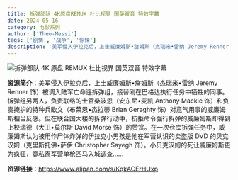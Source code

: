 ```yaml
---
title: 拆弹部队 4K原盘REMUX 杜比视界 国英双音 特效字幕
date: 2024-05-16
category: 电影系列
author: ['Theo-Messi']
tags: ['剧情', '战争', '惊悚']
description: '美军侵入伊拉克后，上士威廉姆斯•詹姆斯（杰瑞米•雷纳 Jeremy Renner 饰）被调入陆军亡命连拆弹组，接替刚在巴格达执行任务中牺牲的同事。拆弹组另两人，负责联络的士官桑波恩（安东尼•麦凯 Anthony Mackie 饰）和负责掩护的特种兵欧文（布莱恩•杰拉蒂 Brian Geraghty 饰）对意气用事的威廉姆斯相当反感。但在联合国大楼的拆弹行动中，抗拒命令强行拆弹的威廉姆斯却得到上校瑞德（大卫•莫尔斯 David Morse 饰）的赞赏。在一次仓库拆弹任务中，威廉姆斯认为被用作尸体炸弹的伊拉克小男孩是他在军营认识的卖盗版 DVD 的贝克汉姆（克里斯托佛•萨伊 Christopher Sayegh 饰）。小贝克汉姆的死让威廉姆斯更为疯狂，竟私离军营单枪匹马入城调查……'
---
```


![拆弹部队 4K 原盘 REMUX 杜比视界 国英双音 特效字幕](https://p0.itc.cn/q_70,a_auto,c_cut,x_0,y_251,w_1080,h_720/images01/20210804/2e63e542eba54b9dba94b4c7efd0444d.jpeg)

**资源简介**：美军侵入伊拉克后，上士威廉姆斯•詹姆斯（杰瑞米•雷纳 Jeremy Renner 饰）被调入陆军亡命连拆弹组，接替刚在巴格达执行任务中牺牲的同事。拆弹组另两人，负责联络的士官桑波恩（安东尼•麦凯 Anthony Mackie 饰）和负责掩护的特种兵欧文（布莱恩•杰拉蒂 Brian Geraghty 饰）对意气用事的威廉姆斯相当反感。但在联合国大楼的拆弹行动中，抗拒命令强行拆弹的威廉姆斯却得到上校瑞德（大卫•莫尔斯 David Morse 饰）的赞赏。在一次仓库拆弹任务中，威廉姆斯认为被用作尸体炸弹的伊拉克小男孩是他在军营认识的卖盗版 DVD 的贝克汉姆（克里斯托佛•萨伊 Christopher Sayegh 饰）。小贝克汉姆的死让威廉姆斯更为疯狂，竟私离军营单枪匹马入城调查……

**资源链接**：https://www.alipan.com/s/KqkACErHUxp
